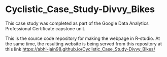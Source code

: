 # Cyclistic_Case_Study-Divvy_Bikes

This case study was completed as part of the Google Data Analytics Professional Certificate capstone unit.

This is the source code repository for making the webpage in R-studio. At the same time, the resulting website is being served from this repository at this link https://abhi-jain98.github.io/Cyclistic_Case_Study-Divvy_Bikes/

